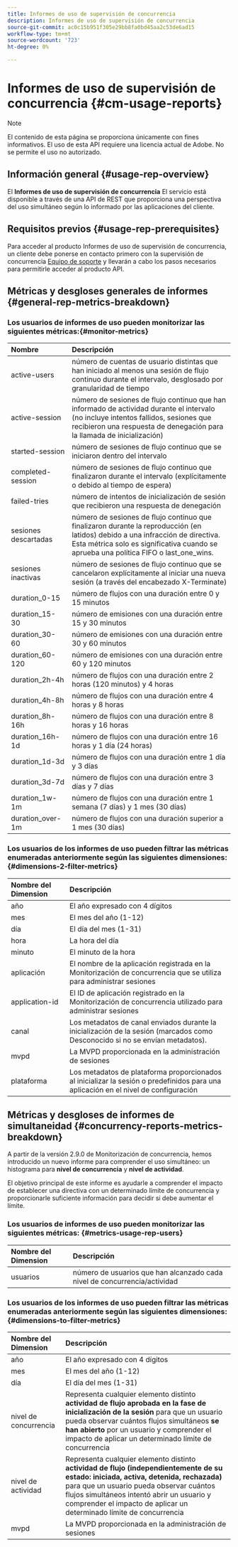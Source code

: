 ```yaml
---
title: Informes de uso de supervisión de concurrencia
description: Informes de uso de supervisión de concurrencia
source-git-commit: ac0c15b951f305e29bb8fa0bd45aa2c53de6ad15
workflow-type: tm+mt
source-wordcount: '723'
ht-degree: 0%

---
```



# Informes de uso de supervisión de concurrencia {#cm-usage-reports}

>[!NOTE]
>
>El contenido de esta página se proporciona únicamente con fines informativos. El uso de esta API requiere una licencia actual de Adobe. No se permite el uso no autorizado.



## Información general {#usage-rep-overview}

El **Informes de uso de supervisión de concurrencia** El servicio está disponible a través de una API de REST que proporciona una perspectiva del uso simultáneo según lo informado por las aplicaciones del cliente.

## Requisitos previos {#usage-rep-prerequisites}

Para acceder al producto Informes de uso de supervisión de concurrencia, un cliente debe ponerse en contacto primero con la supervisión de concurrencia [Equipo de soporte](mailto:tve-support@adobe.com) y llevarán a cabo los pasos necesarios para permitirle acceder al producto API.

## Métricas y desgloses generales de informes {#general-rep-metrics-breakdown}

### Los usuarios de informes de uso pueden monitorizar las siguientes métricas:{#monitor-metrics}

| Nombre | Descripción |
|:---|:---|
| active-users | número de cuentas de usuario distintas que han iniciado al menos una sesión de flujo continuo durante el intervalo, desglosado por granularidad de tiempo |
| active-session | número de sesiones de flujo continuo que han informado de actividad durante el intervalo (no incluye intentos fallidos, sesiones que recibieron una respuesta de denegación para la llamada de inicialización) |
| started-session | número de sesiones de flujo continuo que se iniciaron dentro del intervalo |
| completed-session | número de sesiones de flujo continuo que finalizaron durante el intervalo (explícitamente o debido al tiempo de espera) |
| failed-tries | número de intentos de inicialización de sesión que recibieron una respuesta de denegación |
| sesiones descartadas | número de sesiones de flujo continuo que finalizaron durante la reproducción (en latidos) debido a una infracción de directiva. Esta métrica solo es significativa cuando se aprueba una política FIFO o last_one_wins. |
| sesiones inactivas | número de sesiones de flujo continuo que se cancelaron explícitamente al iniciar una nueva sesión (a través del encabezado X-Terminate) |
| duration_0-15 | número de flujos con una duración entre 0 y 15 minutos |
| duration_15-30 | número de emisiones con una duración entre 15 y 30 minutos |
| duration_30-60 | número de emisiones con una duración entre 30 y 60 minutos |
| duration_60-120 | número de emisiones con una duración entre 60 y 120 minutos |
| duration_2h-4h | número de flujos con una duración entre 2 horas (120 minutos) y 4 horas |
| duration_4h-8h | número de flujos con una duración entre 4 horas y 8 horas |
| duration_8h-16h | número de flujos con una duración entre 8 horas y 16 horas |
| duration_16h-1d | número de flujos con una duración entre 16 horas y 1 día (24 horas) |
| duration_1d-3d | número de flujos con una duración entre 1 día y 3 días |
| duration_3d-7d | número de flujos con una duración entre 3 días y 7 días |
| duration_1w-1m | número de flujos con una duración entre 1 semana (7 días) y 1 mes (30 días) |
| duration_over-1m | número de flujos con una duración superior a 1 mes (30 días) |

### Los usuarios de los informes de uso pueden filtrar las métricas enumeradas anteriormente según las siguientes dimensiones: {#dimensions-2-filter-metrics}

| Nombre del Dimension | Descripción |
|:---|:---|
| año | El año expresado con 4 dígitos |
| mes | El mes del año (1-12) |
| día | El día del mes (1-31) |
| hora | La hora del día |
| minuto | El minuto de la hora |
| aplicación | El nombre de la aplicación registrada en la Monitorización de concurrencia que se utiliza para administrar sesiones |
| application-id | El ID de aplicación registrado en la Monitorización de concurrencia utilizado para administrar sesiones |
| canal | Los metadatos de canal enviados durante la inicialización de la sesión (marcados como Desconocido si no se envían metadatos). |
| mvpd | La MVPD proporcionada en la administración de sesiones |
| plataforma | Los metadatos de plataforma proporcionados al inicializar la sesión o predefinidos para una aplicación en el nivel de configuración |

## Métricas y desgloses de informes de simultaneidad {#concurrency-reports-metrics-breakdown}

A partir de la versión 2.9.0 de Monitorización de concurrencia, hemos introducido un nuevo informe para comprender el uso simultáneo: un histograma para **nivel de concurrencia** y **nivel de actividad**.

El objetivo principal de este informe es ayudarle a comprender el impacto de establecer una directiva con un determinado límite de concurrencia y proporcionarle suficiente información para decidir si debe aumentar el límite.

### Los usuarios de informes de uso pueden monitorizar las siguientes métricas: {#metrics-usage-rep-users}

| Nombre del Dimension | Descripción |
|:---|:---|
| usuarios | número de usuarios que han alcanzado cada nivel de concurrencia/actividad |

### Los usuarios de los informes de uso pueden filtrar las métricas enumeradas anteriormente según las siguientes dimensiones: {#dimensions-to-filter-metrics}

| Nombre del Dimension | Descripción |
|:---|:---|
| año | El año expresado con 4 dígitos |
| mes | El mes del año (1-12) |
| día | El día del mes (1-31) |
| nivel de concurrencia | Representa cualquier elemento distinto **actividad de flujo aprobada en la fase de inicialización de la sesión** para que un usuario pueda observar cuántos flujos simultáneos **se han abierto** por un usuario y comprender el impacto de aplicar un determinado límite de concurrencia |
| nivel de actividad | Representa cualquier elemento distinto **actividad de flujo (independientemente de su estado: iniciada, activa, detenida, rechazada)** para que un usuario pueda observar cuántos flujos simultáneos intentó abrir un usuario y comprender el impacto de aplicar un determinado límite de concurrencia |
| mvpd | La MVPD proporcionada en la administración de sesiones |